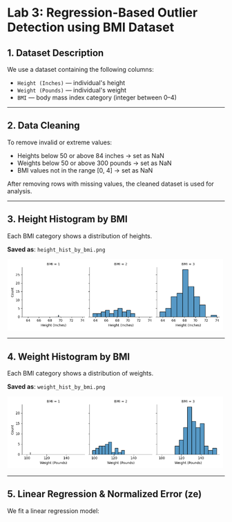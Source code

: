 # Lab 3: Regression-Based Outlier Detection using BMI Dataset

## 1. Dataset Description

We use a dataset containing the following columns:

- `Height (Inches)` — individual's height
- `Weight (Pounds)` — individual's weight
- `BMI` — body mass index category (integer between 0–4)

---

## 2. Data Cleaning

To remove invalid or extreme values:

- Heights below 50 or above 84 inches → set as NaN  
- Weights below 50 or above 300 pounds → set as NaN  
- BMI values not in the range [0, 4] → set as NaN  

After removing rows with missing values, the cleaned dataset is used for analysis.

---

## 3. Height Histogram by BMI

Each BMI category shows a distribution of heights.

**Saved as**: `height_hist_by_bmi.png`

<img src="figures-lab/height_hist_by_bmi.png" width="500"/>

---

## 4. Weight Histogram by BMI

Each BMI category shows a distribution of weights.

**Saved as**: `weight_hist_by_bmi.png`

<img src="figures-lab/weight_hist_by_bmi.png" width="500"/>

---

## 5. Linear Regression & Normalized Error (ze)

We fit a linear regression model:

